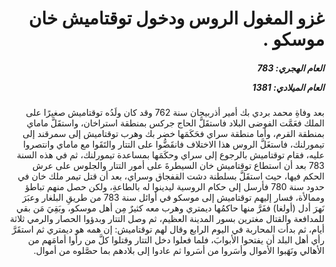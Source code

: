<h1 dir="rtl">غزو المغول الروس ودخول توقتاميش خان موسكو .</h1>

<h5 dir="rtl">العام الهجري:  783

العام الميلادي: 1381

</h5>

<p dir="rtl">بعد وفاةِ محمد بردي بك أمير أذربيجان سنة 762 وقد كان ولَدُه توقتاميش صغيرًا على الملك فعَمَّت الفوضى البلاد فاستقَلَّ الحاج جركس بمنطقة استراخان، واستقَلَّ ماماي بمنطقة القرم، وأما منطقة سراي فحَكَمَها خضر بك وهرب توقتاميش إلى سمرقند إلى تيمورلنك، فاستغَلَّ الروس هذا الاختلاف فانقَضُّوا على التتار والتَقَوا مع ماماي وانتصروا عليه، فقام توقتاميش بالرجوع إلى سراي وحكَمَها بمساعدة تيمورلنك، ثم في هذه السنة 783 بعد أن استطاع توقتاميش خان السيطرةَ على أمور التتار والجلوس على عرش الحكم فيها، حيث استقَلَّ بسلطنة دشت القفجاق وسراي، بعد أن قتل تيمر ملك خان في حدود سنة 780 فأرسل إلى حكام الروسية ليدينوا له بالطاعةِ، ولكن حصل منهم تباطؤ وممالأة، فسار إليهم توقتاميش إلى موسكو في أوائل سنة 783 من طريقِ البلغار وعبَرَ نَهرَ أدل (أولغا) ففَرَّ منها حاكمُها ديمتري وهرب معه كثيرٌ مِن أهل موسكو، وبَقِيَ مَن بقي للمدافعة والقتال مغترين بسور المدينة العظيم، ثم وصل التتار وبدؤوا الحصار والرمي ثلاثة أيام، ثم بدأت المحاربة في اليوم الرابع وقال لهم توقتاميش: إن همه هو ديمتري ثم استقَرَّ رأي أهل البلد أن يفتحوا الأبوابَ، فلما فعلوا دخل التتار وقتلوا كلَّ من رأوا أمامَهم من الأهالي ونَهَبوا الأموال وأسَروا من أسَروا ثم عادوا إلى بلادهم بما حصَّلوه من أموال.</p></br>
